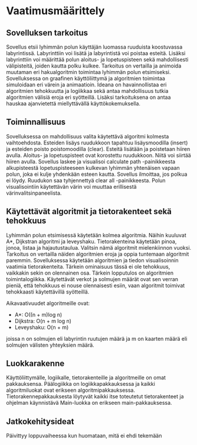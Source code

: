# Vaatimusmäärittely

## Sovelluksen tarkoitus

Sovellus etsii lyhimmän polun käyttäjän luomassa ruuduista koostuvassa labyrintissä. Labyrinttiin voi lisätä ja labyrintistä voi poistaa esteitä. Lisäksi labyrinttiin voi määrittää polun aloitus- ja lopetuspisteen sekä mahdollisesti välipisteitä, joiden kautta polku kulkee. Tarkoitus on vertailla ja animoida muutaman eri hakualgoritmin toimintaa lyhimmän polun etsimiseksi. Sovelluksessa on graafinen käyttöliittymä ja algoritmien toimintaa simuloidaan eri värein ja animaatioin. Ideana on havainnollistaa eri algoritmien tehokkuutta ja logiikkaa sekä antaa mahdollisuus tutkia algoritmien välisiä eroja eri syötteillä. Lisäksi tarkoituksena on antaa hauskaa ajanvietettä miellyttävällä käyttökokemuksella.

## Toiminnallisuus

Sovelluksessa on mahdollisuus valita käytettävä algoritmi kolmesta vaihtoehdosta. Esteiden lisäys ruudukkoon tapahtuu lisäysmoodilla (insert) ja esteiden poisto poistomoodilla (clear). Esteitä lisätään ja poistetaan hiiren avulla. Aloitus- ja lopetuspisteet ovat korostettu ruudukkoon. Niitä voi siirtää hiiren avulla. Sovellus laskee ja visualisoi calculate path -painikkeesta alkupisteestä lopetuspisteeseen kulkevan lyhimmän yhtenäisen vapaan polun, joka ei kulje yhdenkään esteen kautta. Sovellus ilmoittaa, jos polkua ei löydy. Ruudukon saa tyhjennettyä clear all -painikkeesta. Polun visualisointiin käytettävän värin voi muuttaa erillisestä värinvalitsinpaneelista.

## Käytettävät algoritmit ja tietorakenteet sekä tehokkuus

Lyhimmän polun etsimisessä käytetään kolmea algoritmia. Näihin kuuluvat A*, Dijkstran algoritmi ja leveyshaku. Tietorakenteina käytetään pinoa, jonoa, listaa ja hajautustaulua. Valitsin nämä algoritmit mielenkiinnon vuoksi. Tarkoitus on vertailla näiden algoritmien eroja ja oppia tuntemaan algoritmit paremmin. Sovelluksessa käytetään algoritmien ja tiedon visualisoinnin vaatimia tietorakenteita. Tärkein ominaisuus tässä ei ole tehokkuus, vaikkakin sekin on olennainen osa. Tärkein lopputulos on algoritmien toimintalogiikka. Käytettävät verkot ja solmujen määrät ovat sen verran pieniä, että tehokkuus ei nouse olennaisesti esiin, vaan algoritmit toimivat tehokkaasti käytettävillä syötteillä. 

Aikavaativuudet algoritmeille ovat:

- A*: O((n + m)log n)
- Dijkstra: O(n + m log n)
- Leveyshaku: O(n + m)

joissa n on solmujen eli labyrintin ruutujen määrä ja m on kaarten määrä eli solmujen välisten yhteyksien määrä.

## Luokkarakenne

Käyttöliittymälle, logiikalle, tietorakenteille ja algoritmeille on omat pakkauksensa. Päälogiikka on logiikkapakkauksessa ja kaikki algoritmiluokat ovat erikseen algoritmipakkauksessa. Tietorakennepakkauksesta löytyvät kaikki itse toteutetut tietorakenteet ja ohjelman käynnistävä Main-luokka on erikseen main-pakkauksessa.

## Jatkokehitysideat

Päivittyy loppuvaiheessa kun huomataan, mitä ei ehdi tekemään



